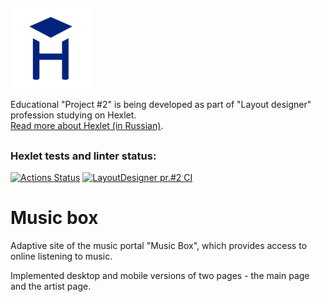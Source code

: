 ##
[![Hexlet Ltd. logo](https://raw.githubusercontent.com/Hexlet/assets/master/images/hexlet_logo128.png)](https://ru.hexlet.io/pages/about?utm_source=github&utm_medium=link&utm_campaign=nodejs-package)

Educational "Project #2" is being developed as part of "Layout designer" profession studying on Hexlet.  
[Read more about Hexlet (in Russian)](https://ru.hexlet.io/pages/about?utm_source=github&utm_medium=link&utm_campaign=nodejs-package).
##

### Hexlet tests and linter status:
[![Actions Status](https://github.com/ushachev/layout-designer-project-lvl2/workflows/hexlet-check/badge.svg)](https://github.com/ushachev/layout-designer-project-lvl2/actions)
[![LayoutDesigner pr.#2 CI](https://github.com/ushachev/layout-designer-project-lvl2/actions/workflows/deploy.yml/badge.svg)](https://github.com/ushachev/layout-designer-project-lvl2/actions/workflows/deploy.yml)

# Music box

Adaptive site of the music portal "Music Box", which provides access to online listening to music.

Implemented desktop and mobile versions of two pages - the main page and the artist page.
